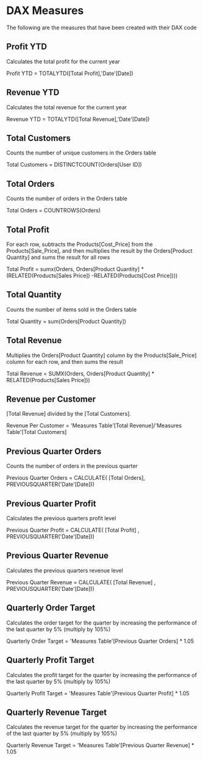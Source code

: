 # DAX Measures

The following are the measures that have been created with their DAX code

## Profit YTD

Calculates the total profit for the current year

Profit YTD = TOTALYTD([Total Profit],'Date'[Date])

## Revenue YTD

Calculates the total revenue for the current year

Revenue YTD = TOTALYTD([Total Revenue],'Date'[Date])

## Total Customers

Counts the number of unique customers in the Orders table

Total Customers = DISTINCTCOUNT(Orders[User ID])

## Total Orders 

Counts the number of orders in the Orders table
 
Total Orders = COUNTROWS(Orders)

## Total Profit

For each row, subtracts the Products[Cost_Price] from the Products[Sale_Price], and then multiplies the result by the Orders[Product Quantity] and sums the result for all rows

Total Profit = sumx(Orders, Orders[Product Quantity] * (RELATED(Products[Sales Price]) -RELATED(Products[Cost Price])))

## Total Quantity

Counts the number of items sold in the Orders table

Total Quantity = sum(Orders[Product Quantity])

## Total Revenue 

Multiplies the Orders[Product Quantity] column by the Products[Sale_Price] column for each row, and then sums the result

Total Revenue = SUMX(Orders, Orders[Product Quantity] * RELATED(Products[Sales Price]))

## Revenue per Customer

[Total Revenue] divided by the [Total Customers].

Revenue Per Customer = 'Measures Table'[Total Revenue]/'Measures Table'[Total Customers]

## Previous Quarter Orders

Counts the number of orders in the previous quarter

Previous Quarter Orders = CALCULATE( [Total Orders], PREVIOUSQUARTER('Date'[Date]))

## Previous Quarter Profit

Calculates the previous quarters profit level

Previous Quarter Profit = CALCULATE( [Total Profit] , PREVIOUSQUARTER('Date'[Date]))

## Previous Quarter Revenue

Calculates the previous quarters revenue level

Previous Quarter Revenue = CALCULATE( [Total Revenue] , PREVIOUSQUARTER('Date'[Date]))

## Quarterly Order Target

Calculates the order target for the quarter by increasing the performance of the last quarter by 5% (multiply by 105%)

Quarterly Order Target = 'Measures Table'[Previous Quarter Orders] * 1.05

## Quarterly Profit Target

Calculates the profit target for the quarter by increasing the performance of the last quarter by 5% (multiply by 105%)

Quarterly Profit Target = 'Measures Table'[Previous Quarter Profit] * 1.05

## Quarterly Revenue Target

Calculates the revenue target for the quarter by increasing the performance of the last quarter by 5% (multiply by 105%)

Quarterly Revenue Target = 'Measures Table'[Previous Quarter Revenue] * 1.05